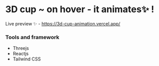 # 3D cup ~ on hover - it animates✨ !

Live preview ✨ - https://3d-cup-animation.vercel.app/

### Tools and framework

- Threejs
- Reactjs
- Tailwind CSS
